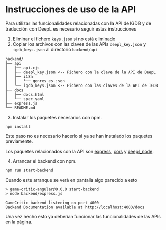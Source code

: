 # Instrucciones de uso de la API #
Para utilizar las funcionalidades relacionadas con la API de IGDB y de traducción con DeepL es necesario seguir estas instrucciones
1. Eliminar el fichero ```keys.json``` si no está eliminado
2. Copiar los archivos con las claves de las APIs ```deepl_key.json``` y ```igdb_keys.json``` al directorio ```backend/api```
```
backend/
├── api
│   ├── api.cjs
│   ├── deepl_key.json <-- Fichero con la clave de la API de DeepL
│   ├── i18n
│   │   └── genres_es.json
│   └── igdb_keys.json <-- Fichero con las claves de la API de IGDB
├── docs
│   ├── docs.html
│   └── spec.yaml
├── express.js
└── README.md
```

3. Instalar los paquetes necesarios con npm.
```
npm install
```
Este paso no es necesario hacerlo si ya se han instalado los paquetes previamente.

Los paquetes relacionados con la API son [express](https://www.npmjs.com/package/express), [cors](https://www.npmjs.com/package/cors) y [deepl_node](https://www.npmjs.com/package/deepl-node).

4. Arrancar el backend con npm.
```
npm run start-backend
```
Cuando este arranque se verá en pantalla algo parecido a esto
```
> game-critic-angular@0.0.0 start-backend
> node backend/express.js

GameCritic backend listening on port 4000
Backend Documentation available at http://localhost:4000/docs
```
Una vez hecho esto ya deberían funcionar las funcionalidades de las APIs en la página.
